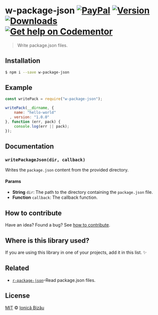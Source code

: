 # w-package-json [![PayPal](https://img.shields.io/badge/%24-paypal-f39c12.svg)][paypal-donations] [![Version](https://img.shields.io/npm/v/w-package-json.svg)](https://www.npmjs.com/package/w-package-json) [![Downloads](https://img.shields.io/npm/dt/w-package-json.svg)](https://www.npmjs.com/package/w-package-json) [![Get help on Codementor](https://cdn.codementor.io/badges/get_help_github.svg)](https://www.codementor.io/johnnyb?utm_source=github&utm_medium=button&utm_term=johnnyb&utm_campaign=github)

> Write package.json files.

## Installation

```sh
$ npm i --save w-package-json
```

## Example

```js
const writePack = require("w-package-json");

writePack(__dirname, {
    name: "hello-world"
  , version: "1.0.0"
}, function (err, pack) {
    console.log(err || pack);
});
```

## Documentation

### `writePackageJson(dir, callback)`
Writes the `package.json` content from the provided directory.

#### Params
- **String** `dir`: The path to the directory containing the `package.json` file.
- **Function** `callback`: The callback function.

## How to contribute
Have an idea? Found a bug? See [how to contribute][contributing].

## Where is this library used?
If you are using this library in one of your projects, add it in this list. :sparkles:

## Related

 - [`r-package-json`](https://github.com/IonicaBizau/r-package-json)–Read package.json files.

## License

[MIT][license] © [Ionică Bizău][website]

[paypal-donations]: https://www.paypal.com/cgi-bin/webscr?cmd=_s-xclick&hosted_button_id=RVXDDLKKLQRJW
[donate-now]: http://i.imgur.com/6cMbHOC.png

[license]: http://showalicense.com/?fullname=Ionic%C4%83%20Biz%C4%83u%20%3Cbizauionica%40gmail.com%3E%20(http%3A%2F%2Fionicabizau.net)&year=2016#license-mit
[website]: http://ionicabizau.net
[contributing]: /CONTRIBUTING.md
[docs]: /DOCUMENTATION.md